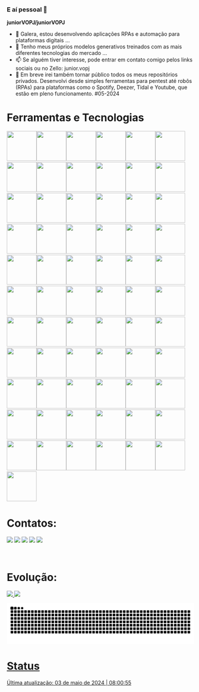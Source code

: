 ### E aí pessoal 👋

**juniorVOPJ/juniorVOPJ**

- 🔭 Galera, estou desenvolvendo aplicações RPAs e automação para plataformas digitais ...
- 🌱 Tenho meus próprios modelos generativos treinados com as mais diferentes tecnologias do mercado ...
- 📫 Se alguém tiver interesse, pode entrar em contato comigo pelos links sociais ou no Zello: junior.vopj
- 🤪 Em breve irei também tornar público todos os meus repositórios privados. Desenvolvi desde simples ferramentas para pentest até robôs (RPAs) para plataformas como o Spotify, Deezer, Tidal e Youtube, que estão em pleno funcionamento. #05-2024

# Ferramentas e Tecnologias

<img src="https://cdn.jsdelivr.net/gh/devicons/devicon/icons/python/python-original.svg" width="80" height="80"/><img src="https://cdn.jsdelivr.net/gh/devicons/devicon/icons/go/go-original.svg" width="80" height="80"/><img src="https://cdn.jsdelivr.net/gh/devicons/devicon/icons/c/c-original.svg" width="80" height="80"/><img src="https://cdn.jsdelivr.net/gh/devicons/devicon/icons/visualbasic/visualbasic-original.svg" width="80" height="80"/><img src="https://cdn.jsdelivr.net/gh/devicons/devicon/icons/swift/swift-original.svg" width="80" height="80"/><img src="https://cdn.jsdelivr.net/gh/devicons/devicon/icons/ruby/ruby-original.svg" width="80" height="80"/><img src="https://cdn.jsdelivr.net/gh/devicons/devicon/icons/perl/perl-original.svg" width="80" height="80"/><img src="https://cdn.jsdelivr.net/gh/devicons/devicon/icons/dart/dart-original.svg" width="80" height="80"/><img src="https://cdn.jsdelivr.net/gh/devicons/devicon/icons/prolog/prolog-original.svg" width="80" height="80"/><img src="https://cdn.jsdelivr.net/gh/devicons/devicon/icons/c/c-original.svg" width="80" height="80"/><img src="https://cdn.jsdelivr.net/gh/devicons/devicon/icons/julia/julia-original.svg" width="80" height="80"/><img src="https://cdn.jsdelivr.net/gh/devicons/devicon/icons/java/java-original.svg" width="80" height="80"/><img src="https://cdn.jsdelivr.net/gh/devicons/devicon/icons/typescript/typescript-original.svg" width="80" height="80"/><img src="https://cdn.jsdelivr.net/gh/devicons/devicon/icons/javascript/javascript-original.svg" width="80" height="80"/><img src="https://cdn.jsdelivr.net/gh/devicons/devicon/icons/html5/html5-original.svg" width="80" height="80"/><img src="https://cdn.jsdelivr.net/gh/devicons/devicon/icons/php/php-original.svg" width="80" height="80"/><img src="https://cdn.jsdelivr.net/gh/devicons/devicon/icons/markdown/markdown-original.svg" width="80" height="80"/><img src="https://cdn.jsdelivr.net/gh/devicons/devicon/icons/css3/css3-original.svg" width="80" height="80"/><img src="https://cdn.jsdelivr.net/gh/devicons/devicon/icons/laravel/laravel-original.svg" width="80" height="80"/><img src="https://cdn.jsdelivr.net/gh/devicons/devicon/icons/electron/electron-original.svg" width="80" height="80"/><img src="https://cdn.jsdelivr.net/gh/devicons/devicon/icons/ionic/ionic-original.svg" width="80" height="80"/><img src="https://cdn.jsdelivr.net/gh/devicons/devicon/icons/flutter/flutter-original.svg" width="80" height="80"/><img src="https://cdn.jsdelivr.net/gh/devicons/devicon/icons/angularjs/angularjs-original.svg" width="80" height="80"/><img src="https://cdn.jsdelivr.net/gh/devicons/devicon/icons/react/react-original.svg" width="80" height="80"/><img src="https://cdn.jsdelivr.net/gh/devicons/devicon/icons/codeigniter/codeigniter-plain.svg" width="80" height="80"/><img src="https://cdn.jsdelivr.net/gh/devicons/devicon/icons/unity/unity-original.svg" width="80" height="80"/><img src="https://cdn.jsdelivr.net/gh/devicons/devicon/icons/selenium/selenium-original.svg" width="80" height="80"/><img src="https://cdn.jsdelivr.net/gh/devicons/devicon/icons/opencv/opencv-original.svg" width="80" height="80"/><img src="https://cdn.jsdelivr.net/gh/devicons/devicon/icons/spring/spring-original.svg" width="80" height="80"/><img src="https://cdn.jsdelivr.net/gh/devicons/devicon/icons/jquery/jquery-original.svg" width="80" height="80"/><img src="https://cdn.jsdelivr.net/gh/devicons/devicon/icons/bootstrap/bootstrap-original.svg" width="80" height="80"/><img src="https://cdn.jsdelivr.net/gh/devicons/devicon/icons/mysql/mysql-original.svg" width="80" height="80"/><img src="https://cdn.jsdelivr.net/gh/devicons/devicon/icons/mariadb/mariadb-original.svg" width="80" height="80"/><img src="https://cdn.jsdelivr.net/gh/devicons/devicon/icons/postgresql/postgresql-original.svg" width="80" height="80"/><img src="https://cdn.jsdelivr.net/gh/devicons/devicon/icons/firebase/firebase-original.svg" width="80" height="80"/><img src="https://cdn.jsdelivr.net/gh/devicons/devicon/icons/sqlite/sqlite-original.svg" width="80" height="80"/><img src="https://cdn.jsdelivr.net/gh/devicons/devicon/icons/mongodb/mongodb-original.svg" width="80" height="80"/><img src="https://cdn.jsdelivr.net/gh/devicons/devicon/icons/neo4j/neo4j-original.svg" width="80" height="80"/><img src="https://cdn.jsdelivr.net/gh/devicons/devicon/icons/graphql/graphql-plain.svg" width="80" height="80"/><img src="https://cdn.jsdelivr.net/gh/devicons/devicon/icons/redis/redis-original.svg" width="80" height="80"/><img src="https://cdn.jsdelivr.net/gh/devicons/devicon/icons/visualstudio/visualstudio-plain.svg" width="80" height="80"/><img src="https://cdn.jsdelivr.net/gh/devicons/devicon/icons/postman/postman-original.svg" width="80" height="80"/><img src="https://cdn.jsdelivr.net/gh/devicons/devicon/icons/storybook/storybook-original.svg" width="80" height="80"/><img src="https://cdn.jsdelivr.net/gh/devicons/devicon/icons/vim/vim-original.svg" width="80" height="80"/><img src="https://cdn.jsdelivr.net/gh/devicons/devicon/icons/trello/trello-original.svg" width="80" height="80"/><img src="https://cdn.jsdelivr.net/gh/devicons/devicon/icons/git/git-original.svg" width="80" height="80"/><img src="https://cdn.jsdelivr.net/gh/devicons/devicon/icons/npm/npm-original-wordmark.svg" width="80" height="80"/><img src="https://cdn.jsdelivr.net/gh/devicons/devicon/icons/composer/composer-original.svg" width="80" height="80"/><img src="https://cdn.jsdelivr.net/gh/devicons/devicon/icons/linux/linux-original.svg" width="80" height="80"/><img src="https://cdn.jsdelivr.net/gh/devicons/devicon/icons/ubuntu/ubuntu-original.svg" width="80" height="80"/><img src="https://cdn.jsdelivr.net/gh/devicons/devicon/icons/redhat/redhat-original.svg" width="80" height="80"/><img src="https://cdn.jsdelivr.net/gh/devicons/devicon/icons/debian/debian-original.svg" width="80" height="80"/><img src="https://cdn.jsdelivr.net/gh/devicons/devicon/icons/apple/apple-original.svg" width="80" height="80"/><img src="https://cdn.jsdelivr.net/gh/devicons/devicon/icons/android/android-original.svg" width="80" height="80"/><img src="https://cdn.jsdelivr.net/gh/devicons/devicon/icons/arduino/arduino-original.svg" width="80" height="80"/><img src="https://cdn.jsdelivr.net/gh/devicons/devicon/icons/raspberrypi/raspberrypi-original.svg" width="80" height="80"/><img src="https://cdn.jsdelivr.net/gh/devicons/devicon/icons/docker/docker-original.svg" width="80" height="80"/><img src="https://cdn.jsdelivr.net/gh/devicons/devicon/icons/bash/bash-original.svg" width="80" height="80"/><img src="https://cdn.jsdelivr.net/gh/devicons/devicon/icons/ssh/ssh-original.svg" width="80" height="80"/><img src="https://cdn.jsdelivr.net/gh/devicons/devicon/icons/apache/apache-original.svg" width="80" height="80"/><img src="https://cdn.jsdelivr.net/gh/devicons/devicon/icons/nginx/nginx-original.svg" width="80" height="80"/><img src="https://cdn.jsdelivr.net/gh/devicons/devicon/icons/nodejs/nodejs-original.svg" width="80" height="80"/><img src="https://cdn.jsdelivr.net/gh/devicons/devicon/icons/flask/flask-original.svg" width="80" height="80"/><img src="https://cdn.jsdelivr.net/gh/devicons/devicon/icons/stackoverflow/stackoverflow-original.svg" width="80" height="80"/><img src="https://cdn.jsdelivr.net/gh/devicons/devicon/icons/codepen/codepen-original.svg" width="80" height="80"/><img src="https://cdn.jsdelivr.net/gh/devicons/devicon/icons/chrome/chrome-original.svg" width="80" height="80"/><img src="https://cdn.jsdelivr.net/gh/devicons/devicon/icons/firefox/firefox-original.svg" width="80" height="80"/>

# Contatos:

<div>
<a href="https://www.linkedin.com/in/juniorvopj/" target="_blank"><img src="https://img.shields.io/badge/-LinkedIn-%230077B5?style=for-the-badge&logo=linkedin&logoColor=white" target="_blank"></a>
<a href="https://x.com/juniorVOPJ" target="_blank"><img src="https://img.shields.io/badge/Twitter-9146FF?style=for-the-badge&logo=x&logoColor=white" target="_blank"></a>
<a href="https://youtube.com/@juniorvopj" target="_blank"><img src="https://img.shields.io/badge/YouTube-FF0000?style=for-the-badge&logo=youtube&logoColor=white" target="_blank"></a>
<a href="https://www.instagram.com/junior.vopj/" target="_blank"><img src="https://img.shields.io/badge/-Instagram-%23E4405F?style=for-the-badge&logo=instagram&logoColor=white" target="_blank"></a>
<a href = "mailto:junior.vopj@gmail.com"><img src="https://img.shields.io/badge/Gmail-D14836?style=for-the-badge&logo=gmail&logoColor=white" target="_blank"></a>
</div>
<br/>
<br/>

# Evolução:

<div>
<a href="https://github.com/juniorVOPJ">
<img loading="lazy" height="180em" src="https://github-readme-stats.vercel.app/api/top-langs/?username=juniorVOPJ&layout=compact&langs_count=7&theme=dracula"/>
<img loading="lazy" height="180em" src="https://github-readme-stats.vercel.app/api?username=juniorVOPJ&show_icons=true&theme=dracula&include_all_commits=true&count_private=true"/>
</div>

![Snake animation](https://github.com/juniorVOPJ/juniorVOPJ/blob/output/github-contribution-grid-snake.svg)

# Status

Última atualização: 03 de maio de 2024 | 08:00:55
